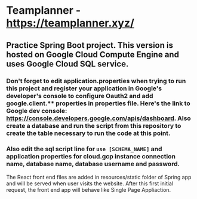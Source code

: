 # Teamplanner - https://teamplanner.xyz/
## Practice Spring Boot project. This version is hosted on Google Cloud Compute Engine and uses Google Cloud SQL service.
  
### Don't forget to edit application.properties when trying to run this project and register your application in Google's developer's console to configure Oauth2 and add google.client.** properties in properties file. Here's the link to Google dev console: https://console.developers.google.com/apis/dashboard. Also create a database and run the script from this repository to create the table necessary to run the code at this point.
### Also edit the sql script line for `use [SCHEMA_NAME]` and application properties for cloud.gcp instance connection name, database name, database username and password.
The React front end files are added in resources/static folder of Spring app and will be served when user visits the website. After this first initial request, the front end app will behave like Single Page Appliaction.
